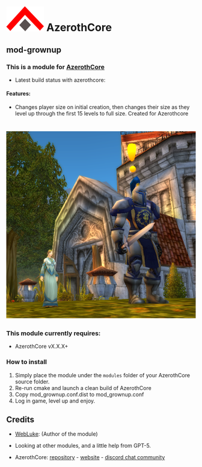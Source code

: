 # ![logo](https://raw.githubusercontent.com/azerothcore/azerothcore.github.io/master/images/logo-github.png) AzerothCore
## mod-grownup 
### This is a module for [AzerothCore](http://www.azerothcore.org)
- Latest build status with azerothcore: 

#### Features:
- Changes player size on initial creation, then changes their size as they level up through the first 15 levels to full size. Created for Azerothcore

# ![screenshot](https://raw.githubusercontent.com/webluke/mod-grownup/refs/heads/main/grownup.png) 

### This module currently requires:
- AzerothCore vX.X.X+


### How to install
1. Simply place the module under the `modules` folder of your AzerothCore source folder.
2. Re-run cmake and launch a clean build of AzerothCore
3. Copy mod_grownup.conf.dist to mod_grownup.conf
4. Log in game, level up and enjoy.


## Credits
* [WebLuke](  https://github.com/WebLuke ): (Author of the module)

* Looking at other modules, and a little help from GPT-5.

* AzerothCore: [repository](https://github.com/azerothcore) - [website](http://azerothcore.org/) - [discord chat community](https://discord.gg/PaqQRkd)